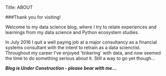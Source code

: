 Title: ABOUT

###Thank you for visiting!


Welcome to my data science blog, where I try to relate experiences and learnings from my data science and Python ecosystem studies.

In July 2016 I quit a well paying job at a major consultancy as a financial systems consultant with the intent to retrain as a data scienctist. Throughout my career I've enjoyed 'tinkering' with data, and now seemed the time to do something serious about it. Still a way to go yet though...


***Blog is Under Construction - please bear with me...***
